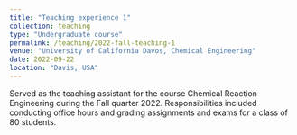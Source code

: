 ```yaml
---
title: "Teaching experience 1"
collection: teaching
type: "Undergraduate course"
permalink: /teaching/2022-fall-teaching-1
venue: "University of California Davos, Chemical Engineering"
date: 2022-09-22
location: "Davis, USA"
---
```


Served as the teaching assistant for the course Chemical Reaction Engineering during the Fall quarter 2022. Responsibilities included conducting office hours and grading assignments and exams for a class of 80 students.
